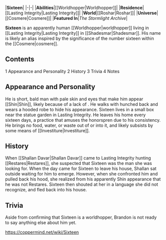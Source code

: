 |**Sixteen**|
|-|-|
|**Abilities**|[[Worldhopper\|Worldhopper]]|
|**Residence**|[[Lasting Integrity\|Lasting Integrity]]|
|**World**|[[Roshar\|Roshar]]|
|**Universe**|[[Cosmere\|Cosmere]]|
|**Featured In**|*The Stormlight Archive*|

**Sixteen** is an apparently human [[Worldhopper\|worldhopper]] living in [[Lasting Integrity\|Lasting Integrity]] in [[Shadesmar\|Shadesmar]]. His name is likely an alias inspired by the significance of the number sixteen within the [[Cosmere\|cosmere]].

## Contents

1 Appearance and Personality
2 History
3 Trivia
4 Notes


## Appearance and Personality
He is short, bald man with pale skin and eyes that make him appear [[Shin\|Shin]], likely because of a lack of . He walks with hunched back and wears a hooded robe to hide his appearance.
Sixteen lives in a small box near the statue garden in Lasting Integrity. He leaves his home every sixteen days, a practice that amuses the honorspren due to his consistency. He brings no food, water, or waste out of or into it, and likely subsists by some means of [[Investiture\|Investiture]].

## History
When [[Shallan Davar\|Shallan Davar]] came to Lasting Integrity hunting [[Restares\|Restares]], she suspected that Sixteen was the man she was looking for. When the day came for Sixteen to leave his house, Shallan sat outside waiting for him to emerge. However, when she confronted him and pulled back his hood, she realized from his apparently Shin appearance that he was not Restares. Sixteen then shouted at her in a language she did not recognize, and fled back into his house.

## Trivia
Aside from confirming that Sixteen is a worldhopper, Brandon is not ready to say anything else about him yet.


https://coppermind.net/wiki/Sixteen